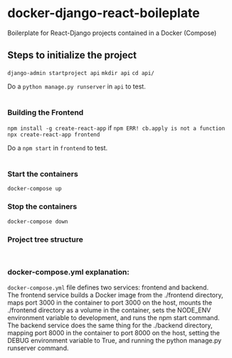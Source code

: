 # docker-django-react-boileplate
Boilerplate for React-Django projects contained in a Docker (Compose)



## Steps to initialize the project
```django-admin startproject api```
```mkdir api```
```cd api/```

Do a ```python manage.py runserver``` in ```api``` to test. <br><br>



### Building the Frontend
```npm install -g create-react-app``` if ```npm ERR! cb.apply is not a function``` <br>
```npx create-react-app frontend``` <br>


Do a ```npm start``` in ```frontend``` to test. <br>
<br>


### Start the containers
```docker-compose up```

### Stop the containers
```docker-compose down```


### Project tree structure

<code>
</code>

### docker-compose.yml explanation:

```docker-compose.yml``` file defines two services: frontend and backend. <br>
The frontend service builds a Docker image from the ./frontend directory, maps port 3000 in the container to port 3000 on the host, mounts the ./frontend directory as a volume in the container, sets the NODE_ENV environment variable to development, and runs the npm start command. The backend service does the same thing for the ./backend directory, mapping port 8000 in the container to port 8000 on the host, setting the DEBUG environment variable to True, and running the python manage.py runserver command.